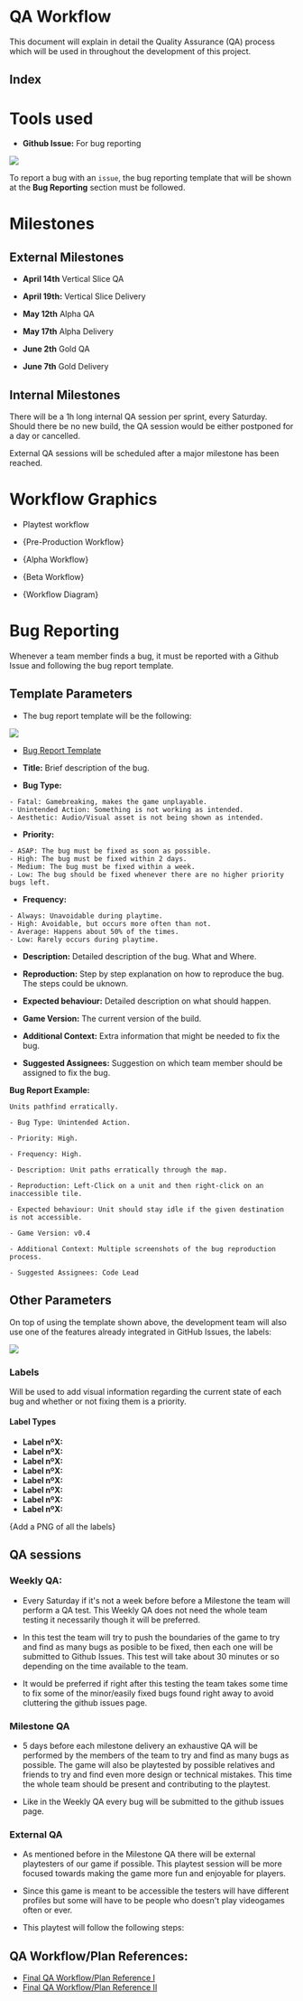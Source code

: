 # QA Workflow

This document will explain in detail the Quality Assurance (QA) process which will be used in throughout the development of this project.

## Index


# Tools used
- **Github Issue:** For bug reporting

![](https://github.com/BarcinoLechiguino/Project-RTS/blob/master/Docs/Images/QA_Workflow/GitHub_Issues.PNG)

To report a bug with an `issue`, the bug reporting template that will be shown at the **Bug Reporting** section must be followed. 


# Milestones
## External Milestones
- **April 14th** Vertical Slice QA
- **April 19th:** Vertical Slice Delivery

- **May 12th** Alpha QA
- **May 17th** Alpha Delivery

- **June 2th** Gold QA
- **June 7th** Gold Delivery

## Internal Milestones
There will be a 1h long internal QA session per sprint, every Saturday. Should there be no new build, the QA session would be either postponed for a day or cancelled.

External QA sessions will be scheduled after a major milestone has been reached.

# Workflow Graphics
- Playtest workflow

- {Pre-Production Workflow}
- {Alpha Workflow}
- {Beta Workflow}
- {Workflow Diagram}

# Bug Reporting
Whenever a team member finds a bug, it must be reported with a Github Issue and following the bug report template.

## Template Parameters
- The bug report template will be the following:

![](https://github.com/BarcinoLechiguino/Project-RTS/blob/master/Docs/Images/QA_Workflow/Bug_Reporting_Template.PNG)

- [Bug Report Template](https://github.com/BarcinoLechiguino/Project-RTS/blob/master/Docs/Bug_Reporting_Template.md)


- **Title:** Brief description of the bug.

- **Bug Type:**
```
- Fatal: Gamebreaking, makes the game unplayable.
- Unintended Action: Something is not working as intended.
- Aesthetic: Audio/Visual asset is not being shown as intended.
```

- **Priority:**
```
- ASAP: The bug must be fixed as soon as possible.
- High: The bug must be fixed within 2 days.
- Medium: The bug must be fixed within a week.
- Low: The bug should be fixed whenever there are no higher priority bugs left.
```

- **Frequency:**
```
- Always: Unavoidable during playtime.
- High: Avoidable, but occurs more often than not.
- Average: Happens about 50% of the times.
- Low: Rarely occurs during playtime.
```

- **Description:** Detailed description of the bug. What and Where.

- **Reproduction:** Step by step explanation on how to reproduce the bug. The steps could be uknown.

- **Expected behaviour:** Detailed description on what should happen.

- **Game Version:** The current version of the build. 

- **Additional Context:** Extra information that might be needed to fix the bug.

- **Suggested Assignees:** Suggestion on which team member should be assigned to fix the bug.


**Bug Report Example:**
```
Units pathfind erratically.

- Bug Type: Unintended Action.

- Priority: High.

- Frequency: High.

- Description: Unit paths erratically through the map.

- Reproduction: Left-Click on a unit and then right-click on an inaccessible tile.

- Expected behaviour: Unit should stay idle if the given destination is not accessible.

- Game Version: v0.4 

- Additional Context: Multiple screenshots of the bug reproduction process.

- Suggested Assignees: Code Lead
```

## Other Parameters
On top of using the template shown above, the development team will also use one of the features already integrated in GitHub Issues, the labels:

![](https://github.com/BarcinoLechiguino/Project-RTS/blob/master/Docs/Images/QA_Workflow/Other_Issue_Parameters.PNG)

### Labels
Will be used to add visual information regarding the current state of each bug and whether or not fixing them is a priority.

#### Label Types
- **Label nºX:**
- **Label nºX:**
- **Label nºX:**
- **Label nºX:**
- **Label nºX:**
- **Label nºX:**
- **Label nºX:**
- **Label nºX:**

{Add a PNG of all the labels}

## QA sessions

### Weekly QA:

- Every Saturday if it's not a week before before a Milestone the team will perform a QA test. This Weekly QA does not need the whole team testing it necessarily though it will be preferred. 

- In this test the team will try to push the boundaries of the game to try and find as many bugs as posible to be fixed, then each one will be submitted to Github Issues. This test will take about 30 minutes or so depending on the time available to the team.

- It would be preferred if right after this testing the team takes some time to fix some of the minor/easily fixed bugs found right away to avoid cluttering the github issues page.

### Milestone QA

- 5 days before each milestone delivery an exhaustive QA will be performed by the members of the team to try and find as many bugs as possible. The game will also be playtested by possible relatives and friends to try and find even more design or technical mistakes. This time the whole team should be present and contributing to the playtest.

- Like in the Weekly QA every bug will be submitted to the github issues page.

### External QA

-  As mentioned before in the Milestone QA there will be external playtesters of our game if possible. This playtest session will be more focused towards making the game more fun and enjoyable for players.

- Since this game is meant to be accessible the testers will have different profiles but some will have to be people who doesn't play videogames often or ever.

- This playtest will follow the following steps:

## QA Workflow/Plan References:
- [Final QA Workflow/Plan Reference I](https://github.com/DevCrumbs/Warcraft-II/wiki/8.-QA-Plan)
- [Final QA Workflow/Plan Reference II](https://github.com/CheckTheDog/Fantasy-Brawl/wiki/7.-QA-Plan)
